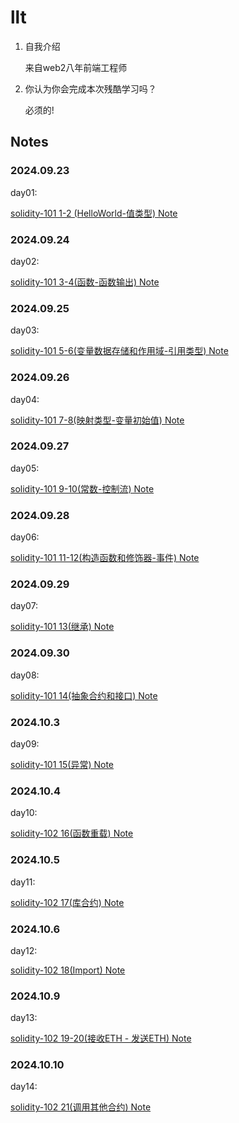 # llt

1. 自我介绍

   来自web2八年前端工程师

2. 你认为你会完成本次残酷学习吗？

   必须的!

## Notes

<!-- Content_START -->

### 2024.09.23

day01:

[solidity-101 1-2 (HelloWorld-值类型) Note](./content/llt/101.md)

### 2024.09.24

day02:

[solidity-101 3-4(函数-函数输出) Note](./content/llt/102.md)

### 2024.09.25

day03:

[solidity-101 5-6(变量数据存储和作用域-引用类型) Note](./content/llt/103.md)

### 2024.09.26

day04:

[solidity-101 7-8(映射类型-变量初始值) Note](./content/llt/104.md)

### 2024.09.27

day05:

[solidity-101 9-10(常数-控制流) Note](./content/llt/105.md)

### 2024.09.28

day06:

[solidity-101 11-12(构造函数和修饰器-事件) Note](./content/llt/106.md)

### 2024.09.29

day07:

[solidity-101 13(继承) Note](./content/llt/107.md)

### 2024.09.30

day08:

[solidity-101 14(抽象合约和接口) Note](./content/llt/108.md)

### 2024.10.3

day09:

[solidity-101 15(异常) Note](./content/llt/109.md)

### 2024.10.4

day10:

[solidity-102 16(函数重载) Note](./content/llt/110.md)

### 2024.10.5

day11:

[solidity-102 17(库合约) Note](./content/llt/111.md)


### 2024.10.6

day12:

[solidity-102 18(Import) Note](./content/llt/112.md)

### 2024.10.9

day13:

[solidity-102 19-20(接收ETH - 发送ETH) Note](./content/llt/113.md)

### 2024.10.10

day14:

[solidity-102 21(调用其他合约) Note](./content/llt/114.md)

<!-- Content_END -->

